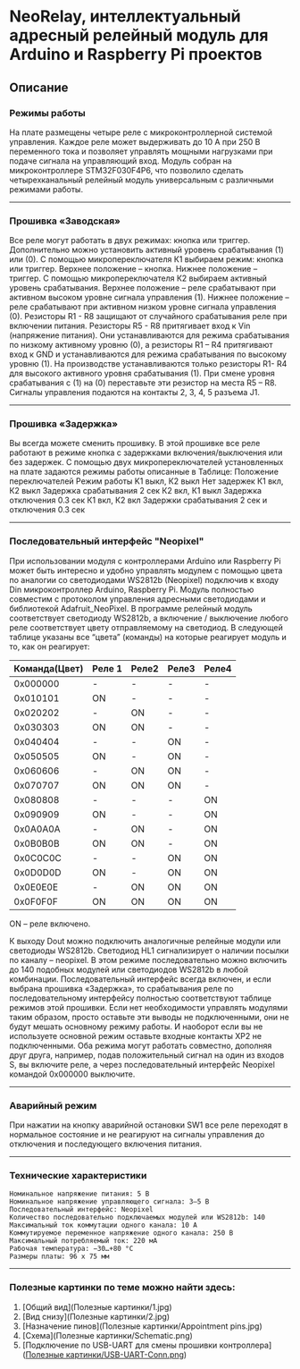# NeoRelay, интеллектуальный адресный релейный модуль для Arduino и Raspberry Pi проектов
## Описание
### Режимы работы
На плате размещены четыре реле с микроконтроллерной системой управления. Каждое реле может выдерживать до 10 А при 250 В переменного тока и позволяет управлять мощными нагрузками при подаче сигнала на управляющий вход. Модуль собран на микроконтроллере STM32F030F4P6, что позволило сделать четырехканальный релейный модуль универсальным с различными режимами работы.
***
### Прошивка «Заводская»
Все реле могут работать в двух режимах: кнопка или триггер. Дополнительно можно установить активный уровень срабатывания (1) или (0).
С помощью микропереключателя К1 выбираем режим: кнопка или триггер. Верхнее положение – кнопка. Нижнее положение – триггер.
С помощью микропереключателя К2 выбираем активный уровень срабатывания. Верхнее положение – реле срабатывают при активном высоком уровне сигнала управления (1). Нижнее положение – реле срабатывают при активном низком уровне сигнала управления (0).
Резисторы R1 -  R8 защищают от случайного срабатывания реле при включении питания. Резисторы R5 - R8 притягивает вход к Vin (напряжение питания). Они устанавливаются для режима срабатывания по низкому активному уровню (0), а резисторы R1 – R4 притягивают вход к GND и устанавливаются для режима срабатывания по высокому уровню (1).
На производстве устанавливаются только резисторы R1- R4 для высокого активного уровня срабатывания (1). При смене уровня срабатывания с (1) на (0) переставьте эти резистор на места R5 – R8.
Сигналы управления подаются на контакты 2, 3, 4, 5 разъема J1.
***
### Прошивка «Задержка»
Вы всегда можете сменить прошивку. В этой прошивке все реле работают в режиме кнопка с задержками включения/выключения или без задержек.
С помощью двух микропереключателей  установленных на плате задаются режимы работы описанные в Таблице:
Положение переключателей	Режим работы
K1 выкл, К2 выкл	Нет задержек
К1 вкл, К2 выкл	Задержка срабатывания 2 сек
К2 вкл, К1 выкл	Задержка отключения 0.3 сек
К1 вкл, К2 вкл	Задержки срабатывания 2 сек и отключения 0.3 сек
***
### Последовательный интерфейс "Neopixel"
При использовании модуля с контроллерами Arduino или Raspberry Pi может быть интересно и удобно управлять модулем с помощью цвета по аналогии со светодиодами WS2812b (Neopixel) подключив к входу Din микроконтроллер Arduino, Raspberry Pi. Модуль полностью совместим с протоколом управления адресными светодиодами и библиотекой Adafruit_NeoPixel.
В программе релейный модуль соответствует светодиоду WS2812b, а включение / выключение любого реле соответствует цвету отправляемому на светодиод. В следующей таблице указаны все “цвета” (команды) на которые реагирует модуль и то, как он реагирует:
 
Команда(Цвет)|Реле 1|Реле2|Реле3|Реле4
:------------|:-----|:----|:----|:----
0x000000|-|-|-|-	 	 	 	 
0x010101|ON|-|-|-	 	 	 
0x020202|-|ON|-|-	 	 
0x030303|ON|ON|-|-	 	 
0x040404|-|-|ON|-	 
0x050505|ON|-|ON|-	 
0x060606|-|ON|ON|-	 
0x070707|ON|ON|ON|-	 
0x080808|-|-|-|ON
0x090909|ON|-|-|ON
0x0A0A0A|-|ON|-|ON
0x0B0B0B|ON|ON|-|ON
0x0C0C0C|-|-|ON|ON
0x0D0D0D|ON|-|ON|ON
0x0E0E0E|-|ON|ON|ON
0x0F0F0F|ON|ON|ON|ON
ON – реле включено.
 
К выходу Dout можно подключить аналогичные релейные модули или светодиоды WS2812b. Светодиод HL1 сигнализирует о наличии посылки по каналу – neopixel.
В этом режиме последовательно можно включить до 140 подобных модулей или светодиодов WS2812b в любой комбинации.
Последовательный интерфейс всегда включен, и если выбрана прошивка «Задержка», то срабатывания реле по последовательному интерфейсу полностью соответствуют таблице режимов этой прошивки.
Если нет необходимости управлять модулями таким образом, просто оставьте эти выводы не подключенными, они не будут мешать основному режиму работы. И наоборот если вы не используете основной режим оставьте входные контакты XP2 не подключенными.
Оба режима могут работать совместно, дополняя друг друга, например, подав положительный сигнал на один из входов S, вы включите реле, а через последовательный интерфейс Neopixel командой 0x000000 выключите.
***
### Аварийный режим
При нажатии на кнопку аварийной остановки SW1 все реле переходят в нормальное состояние и не реагируют на сигналы управления до отключения и последующего включения питания.
***
### Технические характеристики
~~~
Номинальное напряжение питания: 5 В
Номинальное напряжение управляющего сигнала: 3–5 В
Последовательный интерфейс: Neopixel
Количество последовательно подключаемых модулей или WS2812b: 140
Максимальный ток коммутации одного канала: 10 А
Коммутируемое переменное напряжение одного канала: 250 В
Максимальный потребляемый ток: 220 мА
Рабочая температура: −30…+80 °C
Размеры платы: 96 х 75 мм
~~~
***
### Полезные картинки по теме можно найти здесь:
1. [Общий вид](Полезные картинки/1.jpg)
2. [Вид снизу](Полезные картинки/2.jpg)
3. [Назначение пинов](Полезные картинки/Appointment pins.jpg)
4. [Схема](Полезные картинки/Schematic.png)
5. [Подключение по USB-UART для смены прошивки контроллера]([Полезные картинки/USB-UART-Conn.png](https://github.com/jazonvisor/NeoRelay/blob/main/%D0%9F%D0%BE%D0%BB%D0%B5%D0%B7%D0%BD%D1%8B%D0%B5%20%D0%BA%D0%B0%D1%80%D1%82%D0%B8%D0%BD%D0%BA%D0%B8/USB-UART-Conn.png))
